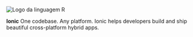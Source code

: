 <!DOCTYPE html>
<html>
  <head>
    <h1> </h1>
    <a><img src= "http://1.bp.blogspot.com/-hBLdX3F5nZg/VoRlCgkpfVI/AAAAAAAAI1E/rSjbt9_JGvQ/s320/Logo%2BIonic.png" alt="Logo da linguagem R"></a>
  </head>
  <main>
    <section>
      <p><strong> Ionic</strong> One codebase. Any platform. Ionic helps developers build and ship beautiful cross-platform hybrid apps.
      </p>
    </section>
